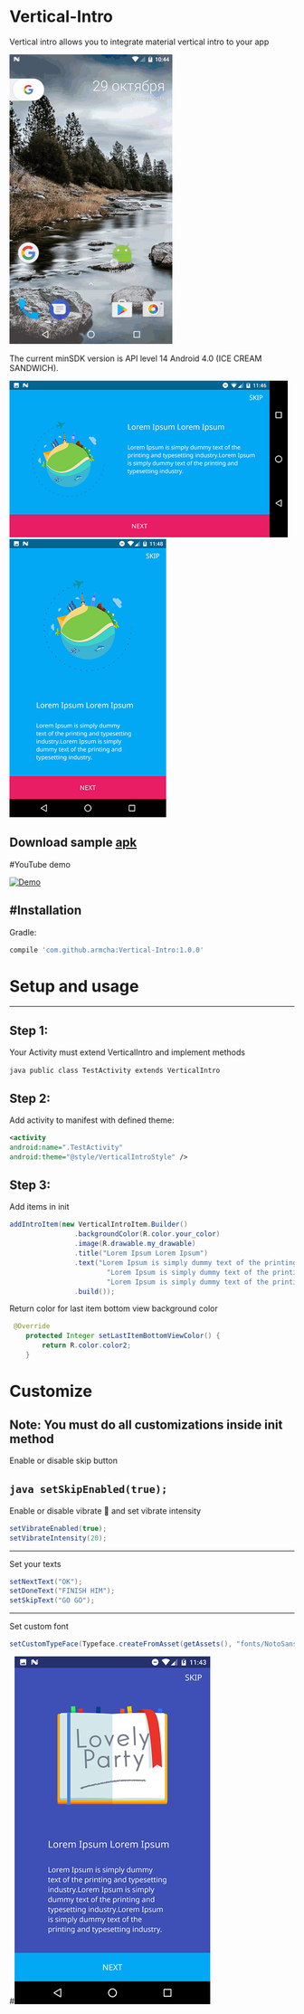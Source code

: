 # Vertical-Intro

Vertical intro allows you to integrate material vertical intro to your app

![](screens/gif1.gif)

The current minSDK version is API level 14 Android 4.0 (ICE CREAM SANDWICH).

![](screens/screen2.png) ![](screens/screen3.png)

## Download sample [apk][0]
[0]: https://github.com/armcha/Vertical-Intro/raw/master/screens/verticalIntro.apk

#YouTube demo

[![Demo](https://i.ytimg.com/vi/VnQz75ekcSc/hqdefault.jpg)](https://www.youtube.com/watch?v=VnQz75ekcSc)

#Installation
-----------------------
Gradle:
```groovy
compile 'com.github.armcha:Vertical-Intro:1.0.0'
```

# Setup and usage
-----------------------
## Step 1:
Your Activity must extend VerticalIntro and implement methods

```java public class TestActivity extends VerticalIntro```

## Step 2:

Add activity to manifest with defined theme:

```xml
<activity
android:name=".TestActivity"
android:theme="@style/VerticalIntroStyle" />
```

## Step 3:

Add items in init

```java
addIntroItem(new VerticalIntroItem.Builder()
                .backgroundColor(R.color.your_color)
                .image(R.drawable.my_drawable)
                .title("Lorem Ipsum Lorem Ipsum")
                .text("Lorem Ipsum is simply dummy text of the printing and typesetting industry." +
                        "Lorem Ipsum is simply dummy text of the printing and typesetting industry." +
                        "Lorem Ipsum is simply dummy text of the printing and typesetting industry.")
                .build());
```

Return color for last item bottom view background color
```java
 @Override
    protected Integer setLastItemBottomViewColor() {
        return R.color.color2;
    }
```

# Customize
## Note: You must do all customizations inside init method

Enable or disable skip button

```java setSkipEnabled(true); ```
----------------------------------

Enable or disable vibrate :vibration_mode: and set vibrate intensity
```java
setVibrateEnabled(true);
setVibrateIntensity(20);
```
----------------------------------

Set your texts
```java
setNextText("OK");
setDoneText("FINISH HIM");
setSkipText("GO GO");
```
----------------------------------

Set custom font
```java
setCustomTypeFace(Typeface.createFromAsset(getAssets(), "fonts/NotoSans-Regular.ttf"));
```
#![](screens/screen1.png)


